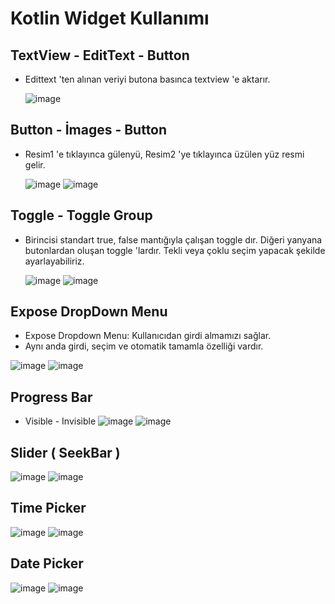 # Kotlin Widget Kullanımı

## TextView - EditText - Button
* Edittext 'ten alınan veriyi butona basınca textview 'e aktarır.
  
  ![image](https://github.com/Gorur56/Android-Bootcamp-Program-Kotlin/assets/54911292/fe1e5319-91ce-46ee-a4f8-9ee1ff38d37a)

## Button - İmages - Button

* Resim1 'e tıklayınca gülenyü, Resim2 'ye tıklayınca üzülen yüz resmi gelir.

  ![image](https://github.com/Gorur56/Android-Bootcamp-Program-Kotlin/assets/54911292/4ff70056-8ec7-43a2-8b5a-493af2d2f794) ![image](https://github.com/Gorur56/Android-Bootcamp-Program-Kotlin/assets/54911292/1ade5c82-5c7b-4776-b9b0-25f10bf94224)

## Toggle - Toggle Group

* Birincisi standart true, false mantığıyla çalışan toggle dır. Diğeri yanyana butonlardan oluşan toggle 'lardır. Tekli veya çoklu seçim yapacak şekilde ayarlayabiliriz.

  ![image](https://github.com/Gorur56/Android-Bootcamp-Program-Kotlin/assets/54911292/7d951e66-857d-4d1d-a45f-30eb11eac003) ![image](https://github.com/Gorur56/Android-Bootcamp-Program-Kotlin/assets/54911292/75942210-765c-41ff-95d3-17ed378f37b9)


## Expose DropDown Menu

* Expose Dropdown Menu: Kullanıcıdan girdi almamızı sağlar.
* Aynı anda girdi, seçim ve otomatik tamamla özelliği vardır.

![image](https://github.com/Gorur56/Android-Bootcamp-Program-Kotlin/assets/54911292/0fac0877-a244-4300-9e61-54d2f9014bc0) ![image](https://github.com/Gorur56/Android-Bootcamp-Program-Kotlin/assets/54911292/f9a1aa91-15ef-4a60-b87f-2fad33e1fad5)

## Progress Bar
* Visible - Invisible
![image](https://github.com/Gorur56/Android-Bootcamp-Program-Kotlin/assets/54911292/870c9f0a-a9e4-499b-9bdf-c422bab4c430) ![image](https://github.com/Gorur56/Android-Bootcamp-Program-Kotlin/assets/54911292/ac2abf60-1911-46c0-bdfe-09f290d73d74)

## Slider ( SeekBar ) 

![image](https://github.com/Gorur56/Android-Bootcamp-Program-Kotlin/assets/54911292/3e2eca9b-0928-490e-8464-3bb12d8cb401) ![image](https://github.com/Gorur56/Android-Bootcamp-Program-Kotlin/assets/54911292/2f8ae157-d27f-4db1-9226-0141d1b18639)

## Time Picker

![image](https://github.com/Gorur56/Android-Bootcamp-Program-Kotlin/assets/54911292/92174eaf-c92b-4d30-8ea9-a2a916558a63) ![image](https://github.com/Gorur56/Android-Bootcamp-Program-Kotlin/assets/54911292/cf936ac6-8445-4a6c-a71d-131c31563dbf)

## Date Picker

![image](https://github.com/Gorur56/Android-Bootcamp-Program-Kotlin/assets/54911292/81ac3e5c-661a-404b-bb75-d7326db4ba8f) ![image](https://github.com/Gorur56/Android-Bootcamp-Program-Kotlin/assets/54911292/9eb6d7db-5cba-46b9-b456-8dd39b1943b3)





